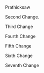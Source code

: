 Prathicksaw

Second Change.

Third Change

Fourth Change

Fifth Change

Sixth Change

Seventh Change